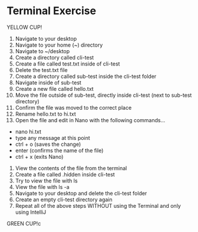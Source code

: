 # Terminal Exercise

YELLOW CUP!

1. Navigate to your desktop
1. Navigate to your home (~) directory
1. Navigate to ~/desktop
1. Create a directory called cli-test
1. Create a file called test.txt inside of cli-test
1. Delete the test.txt file
1. Create a directory called sub-test inside the cli-test folder
1. Navigate inside of sub-test
1. Create a new file called hello.txt
1. Move the file outside of sub-test, directly inside cli-test (next to sub-test directory)
1. Confirm the file was moved to the correct place
1. Rename hello.txt to hi.txt
1. Open the file and edit in Nano with the following commands...
  - nano hi.txt
  - type any message at this point
  - ctrl + o (saves the change)
  - enter (confirms the name of the file)
  - ctrl + x (exits Nano)
1. View the contents of the file from the terminal
1. Create a file called .hidden inside cli-test
1. Try to view the file with ls
1. View the file with ls -a
1. Navigate to your desktop and delete the cli-test folder
1. Create an empty cli-test directory again
1. Repeat all of the above steps WITHOUT using the Terminal and only using IntelliJ

GREEN CUP!c